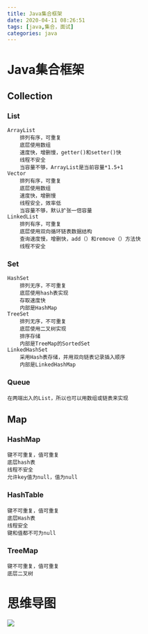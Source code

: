 ```yaml
---
title: Java集合框架
date: 2020-04-11 08:26:51
tags: [java,集合，面试]
categories: java
---
```

# Java集合框架

## Collection
  ### List
    ArrayList
        排列有序，可重复
        底层使用数组
        速度快，增删慢，getter()和setter()快
        线程不安全
        当容量不够，ArrayList是当前容量*1.5+1
    Vector
        排列有序，可重复
        底层使用数组
        速度快，增删慢
        线程安全，效率低
        当容量不够，默认扩张一倍容量
    LinkedList
        排列有序，可重复
        底层使用双向循环链表数据结构
        查询速度慢，增删快，add（）和remove（）方法快
        线程不安全
  ### Set
    HashSet
        排列无序，不可重复
        底层使用hash表实现
        存取速度快
        内部是HashMap
    TreeSet
        排列无序，不可重复
        底层使用二叉树实现
        排序存储
        内部是TreeMap的SortedSet
    LinkedHashSet
        采用Hash表存储，并用双向链表记录插入顺序
        内部是LinkedHashMap
  ### Queue
    在两端出入的List，所以也可以用数组或链表来实现
## Map
  ### HashMap
    键不可重复，值可重复
    底层hash表
    线程不安全
    允许key值为null，值为null
  ### HashTable
    键不可重复，值可重复
    底层Hash表
    线程安全
    键和值都不可为null
  ### TreeMap
    键不可重复，值可重复
    底层二叉树
# 思维导图
![](Java集合框架.png)